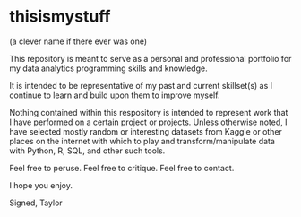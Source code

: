 # thisismystuff
(a clever name if there ever was one)

This repository is meant to serve as a personal and professional portfolio for my data analytics programming skills and knowledge.

It is intended to be representative of my past and current skillset(s) as I continue to learn and build upon them to improve myself.

Nothing contained within this respository is intended to represent work that I have performed on a certain project or projects. Unless otherwise noted, I have selected mostly random or interesting datasets from Kaggle or other places on the internet with which to play and transform/manipulate data with Python, R, SQL, and other such tools.

Feel free to peruse. Feel free to critique. Feel free to contact.

I hope you enjoy.

Signed, Taylor
